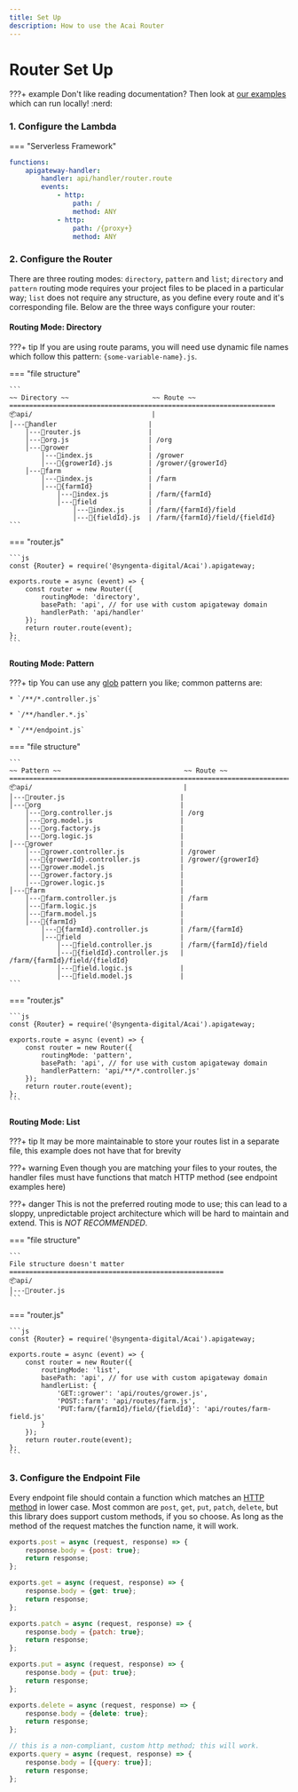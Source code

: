 ```yaml
---
title: Set Up
description: How to use the Acai Router
---
```


# Router Set Up

???+ example
    Don't like reading documentation? Then look at [our examples](https://github.com/syngenta/acai-js-docs/blob/main/examples/apigateway) which can run locally! :nerd:


### 1. Configure the Lambda

=== "Serverless Framework"

```yaml
functions:
    apigateway-handler:
        handler: api/handler/router.route
        events:
            - http:
                path: /
                method: ANY
            - http:
                path: /{proxy+}
                method: ANY    
```

### 2. Configure the Router

There are three routing modes: `directory`, `pattern` and `list`; `directory` and `pattern` routing mode requires your project files to be placed in a particular way; `list` does not require any structure, as you define every route and it's corresponding file. Below are the three ways configure your router:

#### Routing Mode: Directory

???+ tip
    If you are using route params, you will need use dynamic file names which follow this pattern: `{some-variable-name}.js`.

=== "file structure"

    ```
    ~~ Directory ~~                     ~~ Route ~~
    ===================================================================
    📦api/                              |          
    │---📂handler                       |           
        │---📜router.js                 |
        │---📜org.js                    | /org    
        │---📂grower                    |
            │---📜index.js              | /grower
            │---📜{growerId}.js         | /grower/{growerId}
        │---📂farm                      |
            │---📜index.js              | /farm
            │---📂{farmId}              |
                │---📜index.js          | /farm/{farmId}
                │---📂field             |
                    │---📜index.js      | /farm/{farmId}/field
                    │---📜{fieldId}.js  | /farm/{farmId}/field/{fieldId}
    ```

=== "router.js"

    ```js
    const {Router} = require('@syngenta-digital/Acai').apigateway;

    exports.route = async (event) => {
        const router = new Router({
            routingMode: 'directory',
            basePath: 'api', // for use with custom apigateway domain
            handlerPath: 'api/handler'
        });
        return router.route(event);
    };
    ```

#### Routing Mode: Pattern

???+ tip
    You can use any [glob](https://en.wikipedia.org/wiki/Glob_(programming)) pattern you like; common patterns are:

    * `/**/*.controller.js`

    * `/**/handler.*.js`

    * `/**/endpoint.js`

=== "file structure"

    ```
    ~~ Pattern ~~                               ~~ Route ~~
    ================================================================================
    📦api/                                      |
    │---📜router.js                             |
    │---📂org                                   |
        │---📜org.controller.js                 | /org
        │---📜org.model.js                      |
        │---📜org.factory.js                    |
        │---📜org.logic.js                      |
    │---📂grower                                |
        │---📜grower.controller.js              | /grower
        │---📜{growerId}.controller.js          | /grower/{growerId}
        │---📜grower.model.js                   |
        │---📜grower.factory.js                 |
        │---📜grower.logic.js                   |
    │---📂farm                                  |
        │---📜farm.controller.js                | /farm
        │---📜farm.logic.js                     |
        │---📜farm.model.js                     |
        │---📂{farmId}                          |
            │---📜{farmId}.controller.js        | /farm/{farmId}
            │---📂field                         |
                │---📜field.controller.js       | /farm/{farmId}/field
                │---📜{fieldId}.controller.js   | /farm/{farmId}/field/{fieldId}
                │---📜field.logic.js            |
                │---📜field.model.js            |
    ```

=== "router.js"

    ```js
    const {Router} = require('@syngenta-digital/Acai').apigateway;

    exports.route = async (event) => {
        const router = new Router({
            routingMode: 'pattern',
            basePath: 'api', // for use with custom apigateway domain
            handlerPattern: 'api/**/*.controller.js'
        });
        return router.route(event);
    };
    ```

#### Routing Mode: List

???+ tip
    It may be more maintainable to store your routes list in a separate file, this example does not have that for brevity

???+ warning
    Even though you are matching your files to your routes, the handler files must have functions that match HTTP method (see endpoint examples here)

???+ danger
    This is not the preferred routing mode to use; this can lead to a sloppy, unpredictable project architecture which will be hard to maintain and extend. This is *NOT RECOMMENDED*.

=== "file structure"

    ```
    File structure doesn't matter
    ======================================================
    📦api/
    │---📜router.js
    ```

=== "router.js"

    ```js
    const {Router} = require('@syngenta-digital/Acai').apigateway;

    exports.route = async (event) => {
        const router = new Router({
            routingMode: 'list',
            basePath: 'api', // for use with custom apigateway domain
            handlerList: {
                'GET::grower': 'api/routes/grower.js',
                'POST::farm': 'api/routes/farm.js',
                'PUT:farm/{farmId}/field/{fieldId}': 'api/routes/farm-field.js'
            }
        });
        return router.route(event);
    };
    ```


### 3. Configure the Endpoint File

Every endpoint file should contain a function which matches an [HTTP method](https://developer.mozilla.org/en-US/docs/Web/HTTP/Methods) in lower case. Most common are `post`, `get`, `put`, `patch`, `delete`, but this library does support custom methods, if you so choose. As long as the method of the request matches the function name, it will work.

```js
exports.post = async (request, response) => {
    response.body = {post: true};
    return response;
};

exports.get = async (request, response) => {
    response.body = {get: true};
    return response;
};

exports.patch = async (request, response) => {
    response.body = {patch: true};
    return response;
};

exports.put = async (request, response) => {
    response.body = {put: true};
    return response;
};

exports.delete = async (request, response) => {
    response.body = {delete: true};
    return response;
};

// this is a non-compliant, custom http method; this will work.
exports.query = async (request, response) => {
    response.body = [{query: true}];
    return response;
};
```
